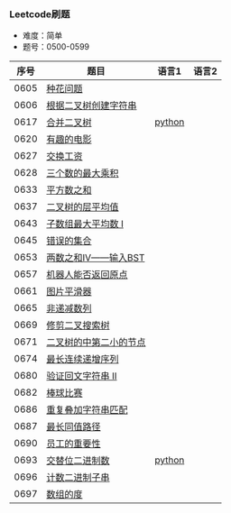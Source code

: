 ### Leetcode刷题
* 难度：简单
* 题号：0500-0599

|序号|题目|语言1|语言2|
|---|---|---|---|
|0605|<a href="https://leetcode-cn.com/problems/can-place-flowers/">种花问题</a>||||
|0606|<a href="https://leetcode-cn.com/problems/construct-string-from-binary-tree/">根据二叉树创建字符串</a>||||
|0617|<a href="https://leetcode-cn.com/problems/merge-two-binary-trees/">合并二叉树</a>|<a href="https://github.com/hhe0/Leetcode/tree/master/Easy/0600-0699/0617/python">python</a>|||
|0620|<a href="https://leetcode-cn.com/problems/not-boring-movies/">有趣的电影</a>||||
|0627|<a href="https://leetcode-cn.com/problems/swap-salary/">交换工资</a>||||
|0628|<a href="https://leetcode-cn.com/problems/maximum-product-of-three-numbers/">三个数的最大乘积</a>||||
|0633|<a href="https://leetcode-cn.com/problems/sum-of-square-numbers/">平方数之和</a>||||
|0637|<a href="https://leetcode-cn.com/problems/average-of-levels-in-binary-tree/">二叉树的层平均值</a>||||
|0643|<a href="https://leetcode-cn.com/problems/maximum-average-subarray-i/">子数组最大平均数 I</a>||||
|0645|<a href="https://leetcode-cn.com/problems/set-mismatch/">错误的集合</a>||||
|0653|<a href="https://leetcode-cn.com/problems/set-mismatch/">两数之和IV——输入BST</a>||||
|0657|<a href="https://leetcode-cn.com/problems/robot-return-to-origin/">机器人能否返回原点</a>||||
|0661|<a href="https://leetcode-cn.com/problems/image-smoother/">图片平滑器</a>||||
|0665|<a href="https://leetcode-cn.com/problems/non-decreasing-array/">非递减数列</a>||||
|0669|<a href="https://leetcode-cn.com/problems/trim-a-binary-search-tree/">修剪二叉搜索树</a>||||
|0671|<a href="https://leetcode-cn.com/problems/second-minimum-node-in-a-binary-tree/">二叉树的中第二小的节点</a>||||
|0674|<a href="https://leetcode-cn.com/problems/longest-continuous-increasing-subsequence/">最长连续递增序列</a>||||
|0680|<a href="https://leetcode-cn.com/problems/valid-palindrome-ii/">验证回文字符串 II</a>||||
|0682|<a href="https://leetcode-cn.com/problems/baseball-game/">棒球比赛</a>||||
|0686|<a href="https://leetcode-cn.com/problems/repeated-string-match/">重复叠加字符串匹配</a>||||
|0687|<a href="https://leetcode-cn.com/problems/longest-univalue-path/">最长同值路径</a>||||
|0690|<a href="https://leetcode-cn.com/problems/employee-importance/">员工的重要性</a>||||
|0693|<a href="https://leetcode-cn.com/problems/binary-number-with-alternating-bits/">交替位二进制数</a>|<a href="https://github.com/hhe0/Leetcode/tree/master/Easy/0600-0699/0693/python">python</a>|||
|0696|<a href="https://leetcode-cn.com/problems/count-binary-substrings/">计数二进制子串</a>||||
|0697|<a href="https://leetcode-cn.com/problems/degree-of-an-array/">数组的度</a>||||